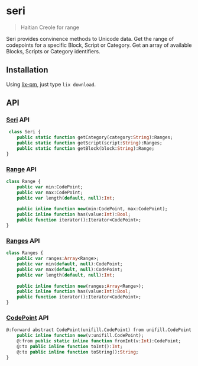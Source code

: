 # seri

> Haitian Creole for range

Seri provides convinence methods to Unicode data. Get the range of codepoints for a
specific Block, Script or Category. Get an array of available Blocks,
Scripts or Category identifiers.

## Installation

Using [lix-pm](https://github.com/lix-pm/lix.client), just type `lix download`.

## API

### [Seri] API

```Haxe
 class Seri {
	public static function getCategory(category:String):Ranges;
	public static function getScript(script:String):Ranges;
	public static function getBlock(block:String):Range;
}
```

### [Range] API

```Haxe
class Range {
	public var min:CodePoint;
	public var max:CodePoint;
	public var length(default, null):Int;
	
	public inline function new(min:CodePoint, max:CodePoint);	
	public inline function has(value:Int):Bool;
	public function iterator():Iterator<CodePoint>;
}
```

### [Ranges] API

```Haxe
class Ranges {
	public var ranges:Array<Range>;
	public var min(default, null):CodePoint;
	public var max(default, null):CodePoint;
	public var length(default, null):Int;
	
	public inline function new(ranges:Array<Range>);
	public inline function has(value:Int):Bool;
	public function iterator():Iterator<CodePoint>;
}
```

### [CodePoint] API

```Haxe
@:forward abstract CodePoint(unifill.CodePoint) from unifill.CodePoint to unifill.CodePoint {
	public inline function new(v:unifill.CodePoint);
	@:from public static inline function fromInt(v:Int):CodePoint;
	@:to public inline function toInt():Int;
	@:to public inline function toString():String;
}
```
	
[Seri]: https://github.com/skial/seri/blob/master/src/uhx/sys/Seri.hx
[Range]: https://github.com/skial/seri/blob/master/src/uhx/sys/seri/Range.hx
[Ranges]: https://github.com/skial/seri/blob/master/src/uhx/sys/seri/Ranges.hx
[CodePoint]: https://github.com/skial/seri/blob/master/src/uhx/sys/seri/CodePoint.hx